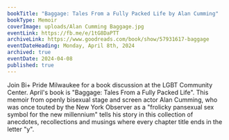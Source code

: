 ```yaml
---
bookTitle: "Baggage: Tales From a Fully Packed Life by Alan Cumming"
bookType: Memoir
coverImage: uploads/Alan Cumming Baggage.jpg
eventLink: https://fb.me/e/1tG8DaPTT
archiveLink: https://www.goodreads.com/book/show/57931617-baggage
eventDateHeading: Monday, April 8th, 2024
archived: true
eventDate: 2024-04-08
published: true
---
```


Join Bi+ Pride Milwaukee for a book discussion at the LGBT Community Center. April's book is "Baggage: Tales From a Fully Packed Life". This memoir from openly bisexual stage and screen actor Alan Cumming, who was once touted by the New York Observer as a "frolicky pansexual sex symbol for the new millennium" tells his story in this collection of anecdotes, recollections and musings where every chapter title ends in the letter "y".
